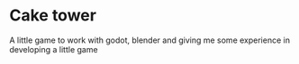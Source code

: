 # Cake tower
A little game to work with godot, blender and giving me some experience in developing a little game
